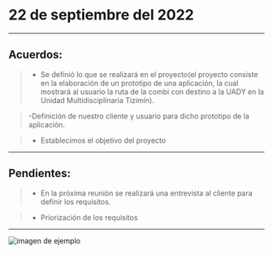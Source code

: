 # 22 de septiembre del 2022
---
## Acuerdos:

>- Se definió lo que se realizará en el proyecto(el proyecto consiste en la elaboración de un prototipo de una aplicación, la cual mostrará al usuario la ruta de la combi con destino a la UADY en la Unidad Multidisciplinaria Tizimín).

>-Definición de nuestro cliente y usuario para dicho prototipo de la aplicación.

>- Establecimos el objetivo del proyecto
---
## Pendientes:

>- En la próxima reunión se realizará una entrevista al cliente para definir los requisitos.

>- Priorización de los requisitos
---



<img src="https://user-images.githubusercontent.com/113213776/194151664-968022a8-1784-4705-80e8-27c4492e1698.jpeg" align="center" target="_blank" alt="imagen de ejemplo">
